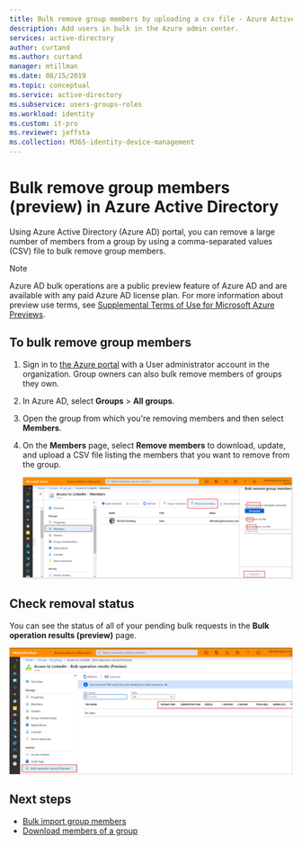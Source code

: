 ```yaml
---
title: Bulk remove group members by uploading a csv file - Azure Active Directory | Microsoft Docs
description: Add users in bulk in the Azure admin center. 
services: active-directory 
author: curtand
ms.author: curtand
manager: mtillman
ms.date: 08/15/2019
ms.topic: conceptual
ms.service: active-directory
ms.subservice: users-groups-roles
ms.workload: identity
ms.custom: it-pro
ms.reviewer: jeffsta
ms.collection: M365-identity-device-management
---
```


# Bulk remove group members (preview) in Azure Active Directory

Using Azure Active Directory (Azure AD) portal, you can remove a large number of members from a group by using a comma-separated values (CSV) file to bulk remove group members.

> [!NOTE]
> Azure AD bulk operations are a public preview feature of Azure AD and are available with any paid Azure AD license plan. For more information about preview use terms, see [Supplemental Terms of Use for Microsoft Azure Previews](https://azure.microsoft.com/support/legal/preview-supplemental-terms/).

## To bulk remove group members

1. Sign in to [the Azure portal](https://portal.azure.com) with a User administrator account in the organization. Group owners can also bulk remove members of groups they own.
1. In Azure AD, select **Groups** > **All groups**.
1. Open the group from which you're removing members and then select **Members**.
1. On the **Members** page, select **Remove members** to download, update, and upload a CSV file listing the members that you want to remove from the group.

   ![The Remove Members command is on the profile page for the group](./media/groups-bulk-remove-members/remove-panel.png)

## Check removal status

You can see the status of all of your pending bulk requests in the **Bulk operation results (preview)** page.

   ![The Bulk operations results page shows you bulk request status](./media/groups-bulk-remove-members/bulk-center.png)

## Next steps

- [Bulk import group members](groups-bulk-import-members.md)
- [Download members of a group](groups-bulk-download-members.md)
